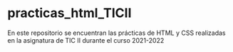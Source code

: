 # practicas_html_TICII
 En este repositorio se encuentran las prácticas de HTML y CSS realizadas en la asignatura de TIC II durante el curso 2021-2022
 
